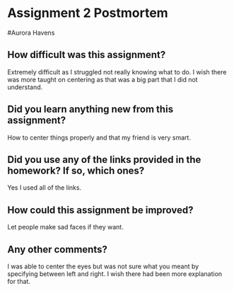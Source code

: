 # Assignment 2 Postmortem

#Aurora Havens

## How difficult was this assignment?

Extremely difficult as I struggled not really knowing what to do. I wish there was more taught on centering as that was a big
part that I did not understand. 


## Did you learn anything new from this assignment?

How to center things properly and that my friend is very smart.


## Did you use any of the links provided in the homework? If so, which ones?

Yes I used all of the links.


## How could this assignment be improved?

Let people make sad faces if they want. 


## Any other comments?

I was able to center the eyes but was not sure what you meant by specifying between left and right. I wish there had 
been more explanation for that.